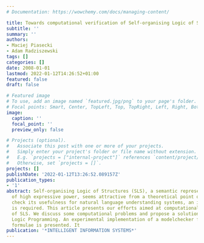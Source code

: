 ```yaml
---
# Documentation: https://wowchemy.com/docs/managing-content/

title: Towards computational verification of Self-organising Logic of Structures
subtitle: ''
summary: ''
authors:
- Maciej Piasecki
- Adam Radziszewski
tags: []
categories: []
date: 2008-01-01
lastmod: 2022-01-12T14:26:52+01:00
featured: false
draft: false

# Featured image
# To use, add an image named `featured.jpg/png` to your page's folder.
# Focal points: Smart, Center, TopLeft, Top, TopRight, Left, Right, BottomLeft, Bottom, BottomRight.
image:
  caption: ''
  focal_point: ''
  preview_only: false

# Projects (optional).
#   Associate this post with one or more of your projects.
#   Simply enter your project's folder or file name without extension.
#   E.g. `projects = ["internal-project"]` references `content/project/deep-learning/index.md`.
#   Otherwise, set `projects = []`.
projects: []
publishDate: '2022-01-12T13:26:52.089157Z'
publication_types:
- '1'
abstract: Self-organising Logic of Structures (SLS), a semantic representation language
  of high expressive power, seems attractive from a theoretical point of view. To
  check its usefulness for natural language understanding systems, an implementation
  is required. This article presents our efforts aimed at computational verification
  of SLS. We discuss some computational problems and propose a solution based on Constraint
  Logic Programming. An experimental implementation of a modelchecker for dynamic
  formulae is presented. It
publication: '*INTELLIGENT INFORMATION SYSTEMS*'
---
```

